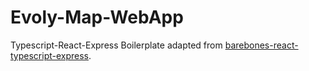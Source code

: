 # Evoly-Map-WebApp

Typescript-React-Express Boilerplate adapted from [barebones-react-typescript-express](https://github.com/covalence-io/barebones-react-typescript-express).
